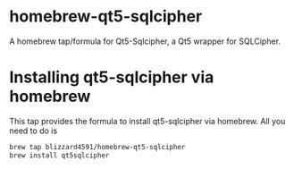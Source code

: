 # homebrew-qt5-sqlcipher
A homebrew tap/formula for Qt5-Sqlcipher, a Qt5 wrapper for SQLCipher.

# Installing qt5-sqlcipher via homebrew

This tap provides the formula to install qt5-sqlcipher via homebrew. All you need to do is

```sh
brew tap blizzard4591/homebrew-qt5-sqlcipher
brew install qt5sqlcipher
``` 
